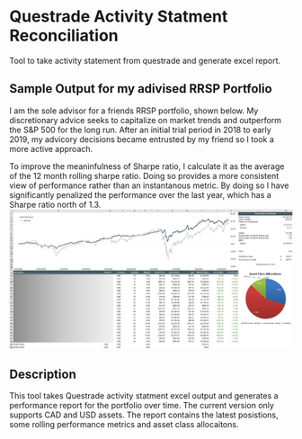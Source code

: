 # Questrade Activity Statment Reconciliation
Tool to take activity statement from questrade and generate excel report.


## Sample Output for my adivised RRSP Portfolio
I am the sole advisor for a friends RRSP portfolio, shown below. My discretionary advice seeks to capitalize on market trends and outperform the S&P 500 for the long run. After an initial trial period in 2018 to early 2019, my advicory decisions became entrusted by my friend so I took a more active approach. 

To improve the meaninfulness of Sharpe ratio, I calculate it as the average of the 12 month rolling sharpe ratio. Doing so provides a more consistent view of performance rather than an instantanous metric. By doing so I have significantly penalized the performance over the last year, which has a Sharpe ratio north of 1.3.
![sample output](https://github.com/andrebodo/questrade-activity-reconciliation/blob/main/sample_output.jpg "RRSP Portfolio")


## Description
This tool takes Questrade activity statment excel output and generates a performance report for the portfolio over time. The current version only supports CAD and USD assets. The report contains the latest posistions, some rolling performance metrics and asset class allocaitons. 
